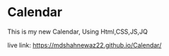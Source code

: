 # Calendar
This is my new Calendar, Using Html,CSS,JS,JQ  

live link:
https://mdshahnewaz22.github.io/Calendar/

